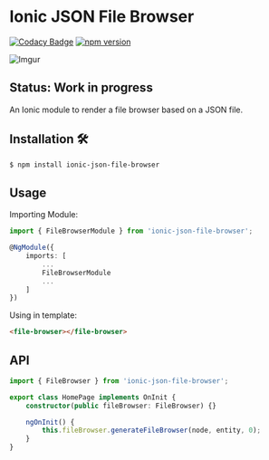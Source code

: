 # Ionic JSON File Browser

[![Codacy Badge](https://api.codacy.com/project/badge/Grade/69ea6eb4cdfe4fe98a8c2d98913faba6)](https://www.codacy.com/app/ryanteo96/ionic-json-file-browser?utm_source=github.com&amp;utm_medium=referral&amp;utm_content=ryanteo96/ionic-json-file-browser&amp;utm_campaign=Badge_Grade) [![npm version](https://badge.fury.io/js/ionic-json-file-browser.svg)](https://badge.fury.io/js/ionic-json-file-browser)

![Imgur](https://i.imgur.com/40AzgyQ.png)

## Status: Work in progress

An Ionic module to render a file browser based on a JSON file.

## Installation 🛠
```sh
$ npm install ionic-json-file-browser
```

## Usage
Importing Module:

```typescript
import { FileBrowserModule } from 'ionic-json-file-browser';

@NgModule({
    imports: [
        ...
        FileBrowserModule
        ...
    ]
})
```

Using in template:
```html
<file-browser></file-browser>
```

## API

```typescript
import { FileBrowser } from 'ionic-json-file-browser';

export class HomePage implements OnInit {
    constructor(public fileBrowser: FileBrowser) {}

    ngOnInit() {
        this.fileBrowser.generateFileBrowser(node, entity, 0);
    }
}
```